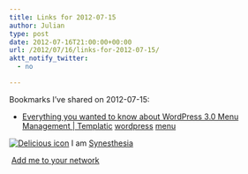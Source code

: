```yaml
---
title: Links for 2012-07-15
author: Julian
type: post
date: 2012-07-16T21:00:00+00:00
url: /2012/07/16/links-for-2012-07-15/
aktt_notify_twitter:
  - no

---
```

Bookmarks I&#8217;ve shared on 2012-07-15:

  * [Everything you wanted to know about WordPress 3.0 Menu Management | Templatic][1] 
    [wordpress][2] [menu][3] </li> </ul> 
    
    <p class="deliciouslink">
      <a href="http://del.icio.us/synesthesia" title="See all my bookmarks on del.icio.us"><img src="https://www.synesthesia.co.uk/images/deliciousicon.jpg" alt="Delicious icon" /></a>&nbsp;I am <a href="http://del.icio.us/synesthesia" title="See all my bookmarks on del.icio.us">Synesthesia</a>
    </p>
    
    <p class="deliciouslink">
      <a href="http://del.icio.us/network?add=synesthesia" title="Add me to your del.icio.us network"><img src="https://www.synesthesia.co.uk/images/add.gif" alt="" /></a>&nbsp;<a href="http://del.icio.us/network?add=synesthesia" title="Add me to your del.icio.us network">Add me to your network</a>
    </p>

 [1]: http://templatic.com/news/wordpress-3-0-menu-management/
 [2]: http://www.delicious.com/synesthesia/wordpress
 [3]: http://www.delicious.com/synesthesia/menu